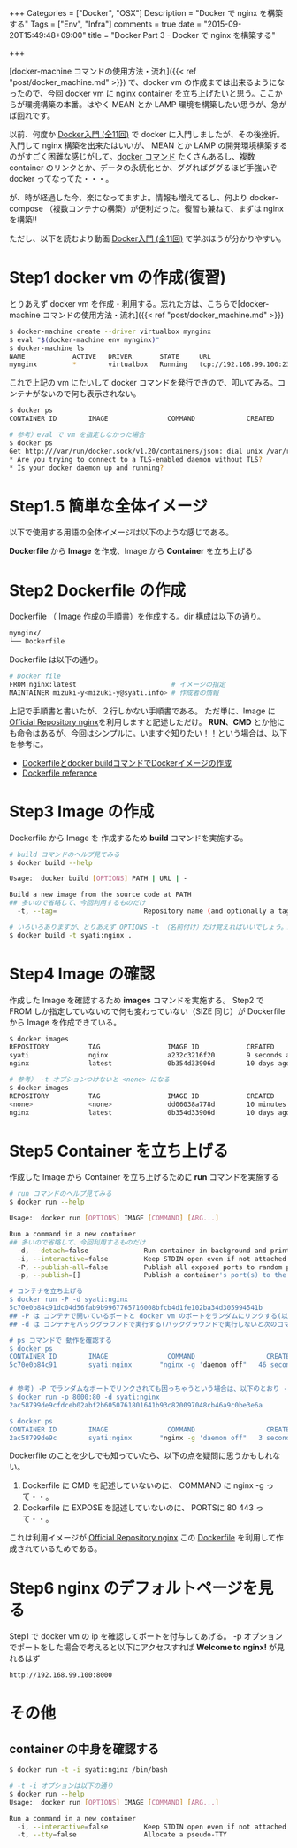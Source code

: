 +++
Categories = ["Docker", "OSX"]
Description = "Docker で nginx を構築する"
Tags = ["Env", "Infra"]
comments = true
date = "2015-09-20T15:49:48+09:00"
title = "Docker Part 3 - Docker で nginx を構築する"

+++

[docker-machine コマンドの使用方法・流れ]({{< ref "post/docker_machine.md" >}}) で、docker vm の作成までは出来るようになったので、今回 docker vm に nginx container を立ち上げたいと思う。ここからが環境構築の本番。はやく MEAN とか LAMP 環境を構築したい思うが、急がば回れです。

以前、何度か [Docker入門 (全11回)]( http://dotinstall.com/lessons/basic_docker) で docker に入門しましたが、その後挫折。 入門して nginx 構築を出来たはいいが、 MEAN とか LAMP の開発環境構築するのがすごく困難な感じがして。[docker コマンド](https://docs.docker.com/reference/commandline/cli/) たくさんあるし、複数 container のリンクとか、データの永続化とか、ググればググるほど手強いぞ docker ってなってた・・・。

が、時が経過した今、楽になってますよ。情報も増えてるし、何より docker-compose （複数コンテナの構築）が便利だった。復習も兼ねて、まずは nginx を構築!!

ただし、以下を読むより動画 [Docker入門 (全11回)]( http://dotinstall.com/lessons/basic_docker) で学ぶほうが分かりやすい。

<!--more-->
    
# Step1 docker vm の作成(復習)

とりあえず docker vm を作成・利用する。忘れた方は、こちらで[docker-machine コマンドの使用方法・流れ]({{< ref "post/docker_machine.md" >}})

~~~bash
$ docker-machine create --driver virtualbox mynginx
$ eval "$(docker-machine env mynginx)"
$ docker-machine ls
NAME            ACTIVE   DRIVER       STATE     URL                         SWARM
mynginx         *        virtualbox   Running   tcp://192.168.99.100:2376
~~~

これで上記の vm にたいして docker コマンドを発行できので、叩いてみる。コンテナがないので何も表示されない。

~~~bash
$ docker ps
CONTAINER ID        IMAGE               COMMAND             CREATED             STATUS              PORTS               NAMES

# 参考）eval で vm を指定しなかった場合
$ docker ps
Get http:///var/run/docker.sock/v1.20/containers/json: dial unix /var/run/docker.sock: no such file or directory.
* Are you trying to connect to a TLS-enabled daemon without TLS?
* Is your docker daemon up and running?
~~~

# Step1.5 簡単な全体イメージ

以下で使用する用語の全体イメージは以下のような感じである。

**Dockerfile** から **Image** を作成、Image から **Container** を立ち上げる

# Step2 Dockerfile の作成

Dockerfile （ Image 作成の手順書）を作成する。dir 構成は以下の通り。

~~~bash
mynginx/
└── Dockerfile
~~~

Dockerfile は以下の通り。

~~~bash
# Docker file
FROM nginx:latest                        # イメージの指定
MAINTAINER mizuki-y<mizuki-y@syati.info> # 作成者の情報
~~~

上記で手順書と書いたが、２行しかない手順書である。
ただ単に、Image に[Official Repository nginx](https://hub.docker.com/_/nginx/)を利用しますと記述しただけ。
**RUN**、**CMD** とか他にも命令はあるが、今回はシンプルに。いますぐ知りたい！！という場合は、以下を参考に。

- [Dockerfileとdocker buildコマンドでDockerイメージの作成](http://www.atmarkit.co.jp/ait/articles/1407/08/news031.html)
- [Dockerfile reference](https://docs.docker.com/reference/builder/)

# Step3 Image の作成

Dockerfile から Image を 作成するため **build** コマンドを実施する。

~~~bash
# build コマンドのヘルプ見てみる
$ docker build --help

Usage:  docker build [OPTIONS] PATH | URL | -

Build a new image from the source code at PATH
## 多いので省略して、今回利用するものだけ
  -t, --tag=                      Repository name (and optionally a tag) for the image

# いろいろありますが、とりあえず OPTIONS -t （名前付け）だけ覚えればいいでしょう。PATH には Dockerfile パスを。
$ docker build -t syati:nginx .
~~~

# Step4 Image の確認

作成した Image を確認するため **images** コマンドを実施する。 Step2 で FROM しか指定していないので何も変わっていない（SIZE 同じ）が Dockerfile から Image を作成できている。

~~~bash
$ docker images
REPOSITORY          TAG                 IMAGE ID            CREATED             VIRTUAL SIZE
syati               nginx               a232c3216f20        9 seconds ago       132.9 MB
nginx               latest              0b354d33906d        10 days ago         132.9 MB　   # ベースとなったイメージ

# 参考） -t オプションつけないと <none> になる
$ docker images
REPOSITORY          TAG                 IMAGE ID            CREATED             VIRTUAL SIZE
<none>              <none>              dd06038a778d        10 minutes ago      132.9 MB
nginx               latest              0b354d33906d        10 days ago         132.9 MB
~~~

# Step5 Container を立ち上げる

作成した Image から Container を立ち上げるために **run** コマンドを実施する

~~~bash
# run コマンドのヘルプ見てみる
$ docker run --help

Usage:	docker run [OPTIONS] IMAGE [COMMAND] [ARG...]

Run a command in a new container
## 多いので省略して、今回利用するものだけ
  -d, --detach=false              Run container in background and print container ID
  -i, --interactive=false         Keep STDIN open even if not attached
  -P, --publish-all=false         Publish all exposed ports to random ports
  -p, --publish=[]                Publish a container's port(s) to the host

# コンテナを立ち上げる
$ docker run -P -d syati:nginx
5c70e0b84c91dc04d56fab9b9967765716008bfcb4d1fe102ba34d305994541b
## -P は コンテナで開いているポートと docker vm のポートをランダムにリンクする(以下の PORTS を見るとわかる）
## -d は コンテナをバックグラウンドで実行する(バックグラウンドで実行しないと次のコマンド打てなくなるから大事)

# ps コマンドで 動作を確認する
$ docker ps
CONTAINER ID        IMAGE               COMMAND                  CREATED             STATUS              PORTS                                           NAMES
5c70e0b84c91        syati:nginx       "nginx -g 'daemon off"   46 seconds ago      Up 45 seconds       0.0.0.0:32771->80/tcp, 0.0.0.0:32770->443/tcp   trusting_lumiere


# 参考) -P でランダムなポートでリンクされても困っちゃうという場合は、以下のとおり -p を使って指定してあげる
$ docker run -p 8000:80 -d syati:nginx
2ac58799de9cfdceb02abf2b6050761801641b93c820097048cb46a9c0be3e6a

$ docker ps
CONTAINER ID        IMAGE               COMMAND                  CREATED             STATUS              PORTS                           NAMES
2ac58799de9c        syati:nginx       "nginx -g 'daemon off"   3 seconds ago       Up 3 seconds        443/tcp, 0.0.0.0:8000->80/tcp   backstabbing_einstein
~~~

Dockerfile のことを少しでも知っていたら、以下の点を疑問に思うかもしれない。

1. Dockerfile に CMD を記述していないのに、 COMMAND に nginx -g って・・。
2. Dockerfile に EXPOSE を記述していないのに、 PORTSに 80 443 って・・。

これは利用イメージが [Official Repository nginx](https://hub.docker.com/_/nginx/) この [Dockerfile](https://github.com/nginxinc/docker-nginx/blob/7f3ef0927ec619d20181e677c97f991df0d7d446/Dockerfile) を利用して作成されているためである。

# Step6 nginx のデフォルトページを見る

Step1 で docker vm の ip を確認してポートを付与してあげる。 -p オプションでポートをした場合で考えると以下にアクセスすれば **Welcome to nginx!** が見れるはず

~~~bash
http://192.168.99.100:8000
~~~


# その他

## container の中身を確認する

~~~bash
$ docker run -t -i syati:nginx /bin/bash

# -t -i オプションは以下の通り
$ docker run --help
Usage:	docker run [OPTIONS] IMAGE [COMMAND] [ARG...]

Run a command in a new container
  -i, --interactive=false         Keep STDIN open even if not attached
  -t, --tty=false                 Allocate a pseudo-TTY
~~~
